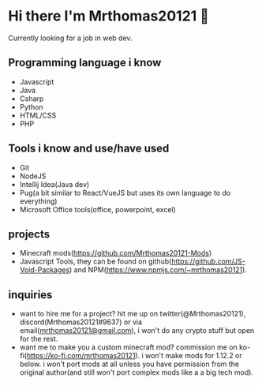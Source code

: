 # Hi there I'm Mrthomas20121 👋
Currently looking for a job in web dev.

## Programming language i know
- Javascript
- Java
- Csharp
- Python
- HTML/CSS
- PHP

## Tools i know and use/have used
- Git
- NodeJS
- Intellij Idea(Java dev)
- Pug(a bit similar to React/VueJS but uses its own language to do everything)
- Microsoft Office tools(office, powerpoint, excel)

## projects
- Minecraft mods(https://github.com/Mrthomas20121-Mods)
- Javascript Tools, they can be found on github(https://github.com/JS-Void-Packages) and NPM(https://www.npmjs.com/~mrthomas20121).

## inquiries
- want to hire me for a project? hit me up on twitter(@Mrthomas20121), discord(Mrthomas20121#9637) or via email(mrthomas20121@gmail.com), i won't do any crypto stuff but open for the rest.
- want me to make you a custom minecraft mod? commission me on ko-fi(https://ko-fi.com/mrthomas20121). i won't make mods for 1.12.2 or below. i won't port mods at all unless you have permission from the original author(and still won't port complex mods like a a big tech mod).
